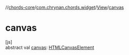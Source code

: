 //[chords-core](../../../index.md)/[com.chrynan.chords.widget](../index.md)/[View](index.md)/[canvas](canvas.md)

# canvas

[js]\
abstract val [canvas](canvas.md): [HTMLCanvasElement](https://kotlinlang.org/api/latest/jvm/stdlib/org.w3c.dom/-h-t-m-l-canvas-element/index.html)
